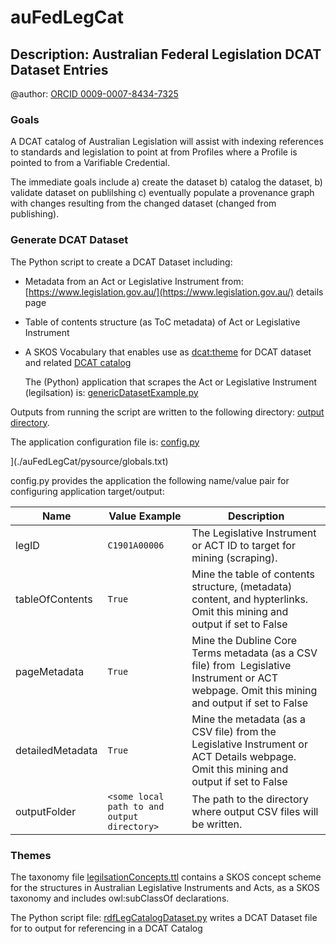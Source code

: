 # auFedLegCat

## Description: Australian Federal Legislation DCAT Dataset Entries

@author: [ORCID 0009-0007-8434-7325](https://orcid.org/0009-0007-8434-7325)

### Goals

A DCAT catalog of Australian Legislation will assist with indexing references to standards and legislation to point at from Profiles where a Profile is pointed to from a Varifiable Credential.

The immediate goals include a) create the dataset b) catalog the dataset, b) validate dataset on publilshing c) eventually populate a provenance graph with changes resulting from the changed dataset (changed from publishing).

### Generate DCAT Dataset

The Python script to create a DCAT Dataset including:

- Metadata from an Act or Legislative Instrument from: [https://www.legislation.gov.au/](https://www.legislation.gov.au/) details page

- Table of contents structure (as ToC metadata) of Act or Legislative Instrument

- A SKOS Vocabulary that enables use as [dcat:theme](https://www.w3.org/TR/vocab-dcat-3/#Property:resource_theme) for DCAT dataset and related [DCAT catalog](https://www.w3.org/TR/vocab-dcat-3/#Class:Catalog)
  
  The (Python) application that scrapes the Act or Legislative Instrument (legilsation) is: [genericDatasetExample.py](./auFedLegCat/pysource/genericDatasetExample.py)

Outputs from running the script are written to the following directory: [output directory](./auFedLegCat/vocdata).

The application configuration file is: [config.py](./auFedLegCat/pysource/config.py)

](./auFedLegCat/pysource/globals.txt)

config.py provides the application the following name/value pair for configuring application target/output:

| Name             | Value Example                               | Description                                                                                                                                   |
| ---------------- | ------------------------------------------- | --------------------------------------------------------------------------------------------------------------------------------------------- |
| legID            | `C1901A00006`                               | The Legislative Instrument or ACT ID to target for mining (scraping).                                                                         |
| tableOfContents  | `True`                                      | Mine the table of contents structure, (metadata) content, and hypterlinks. Omit this mining and output if set to False                        |
| pageMetadata     | `True`                                      | Mine the Dubline Core Terms metadata (as a CSV file) from  Legislative Instrument or ACT webpage. Omit this mining and output if set to False |
| detailedMetadata | `True`                                      | Mine the metadata (as a CSV file) from the Legislative Instrument or ACT Details webpage. Omit this mining and output if set to False         |
| outputFolder     | `<some local path to and output directory>` | The path to the directory where output CSV files will be written.                                                                             |

### Themes

The taxonomy file [legilsationConcepts.ttl](./auFedLegCat/voc/legislationConcepts.ttl) contains a SKOS concept scheme for the structures in Australian Legislative Instruments and Acts, as a SKOS taxonomy and includes owl:subClassOf declarations.

The Python script file: [rdfLegCatalogDataset.py](./auFedLegCat/pysource/rdfLegCatalogDataset.py) writes a DCAT Dataset file for to output for referencing in a DCAT Catalog

